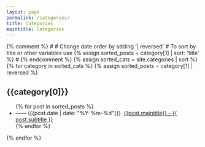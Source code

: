 ```yaml
---
layout: page
permalink: /categories/
title: Categories
maintitle: Categories
---
```


<div id="archives">
{% comment %}
#
#  Change date order by adding '| reversed'
#  To sort by title or other variables use {% assign sorted_posts = category[1] | sort: 'title' %}
#
{% endcomment %}
{% assign sorted_cats = site.categories | sort %}
{% for category in sorted_cats %}
{% assign sorted_posts = category[1] | reversed %}
<h2 id="{{category[0] | uri_escape}}">{{category[0]}}</H2>
<ul>
  {% for post in sorted_posts %}
 	<li>—— ({{post.date | date: "%Y-%m-%d"}}). <a href="{{ site.url }}{{ site.baseurl }}{{  post.url }}">{{post.maintitle}} - {{ post.subtitle }}</a></li>
  {% endfor %}
</ul>
{% endfor %}
</div>

